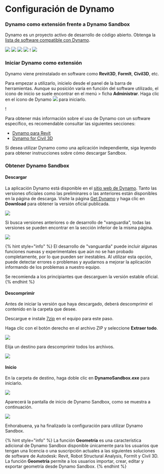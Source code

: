 # Configuración de Dynamo

### Dynamo como extensión frente a Dynamo Sandbox

Dynamo es un proyecto activo de desarrollo de código abierto. Obtenga la [lista de software compatible con Dynamo](http://dynamobim.org/download/).

![](images/setupfordynamo-dynamorevit.png) ![](images/setupfordynamo-dynamocivil3D.png) ![](images/setupfordynamo-dynamoaliasdesign.png) ![](images/setupfordynamo-dynamoformit.png) \![](<images/setupfordynamo-dynamoadvancesteel (1).png>) ![](images/setupfordynamo-dynamorobotstructuralanalysis.png)

### Iniciar Dynamo como extensión

Dynamo viene preinstalado en software como **Revit3D**, **FormIt**, **Civil3D**, etc.

Para empezar a utilizarlo, inícielo desde el panel de la barra de herramientas. Aunque su posición varía en función del software utilizado, el icono de inicio se suele encontrar en el menú > ficha **Administrar**. Haga clic en el icono de Dynamo ![](images/dynamoCore-halfSize.png) para iniciarlo.

\![](<../7_dynamo_for_revit/images/1/launchdynamofromrevit (1).jpg>)

Para obtener más información sobre el uso de Dynamo con un software específico, es recomendable consultar las siguientes secciones:

* [Dynamo para Revit](../7_dynamo_for_revit/)
* [Dynamo for Civil 3D](../dynamo-for-civil-3d/)

Si desea utilizar Dynamo como una aplicación independiente, siga leyendo para obtener instrucciones sobre cómo descargar Sandbox.

### Obtener Dynamo Sandbox

#### Descargar

La aplicación Dynamo está disponible en el [sitio web de Dynamo](http://dynamobim.com). Tanto las versiones oficiales como las preliminares o las anteriores están disponibles en la página de descarga. Visite la página [Get Dynamo](http://dynamobim.org/download/) y haga clic en **Download** para obtener la versión oficial publicada.

![](images/dynamo-sandbox\(1\).png)

Si busca versiones anteriores o de desarrollo de "vanguardia", todas las versiones se pueden encontrar en la sección inferior de la misma página.

![](images/DynamoSandboxAllbuilds.jpg)

{% hint style="info" %} El desarrollo de "vanguardia" puede incluir algunas funciones nuevas y experimentales que aún no se han probado completamente, por lo que pueden ser inestables. Al utilizar esta opción, puede detectar errores o problemas y ayudarnos a mejorar la aplicación informando de los problemas a nuestro equipo.

Se recomienda a los principiantes que descarguen la versión estable oficial. {% endhint %}

#### Descomprimir

Antes de iniciar la versión que haya descargado, deberá descomprimir el contenido en la carpeta que desee.

Descargue e instale [7zip](https://www.7-zip.org/download.html) en el equipo para este paso.

Haga clic con el botón derecho en el archivo ZIP y seleccione **Extraer todo**.

![](images/02-03Extractzipfile.jpg)

Elija un destino para descomprimir todos los archivos.

![](images/02-04Extractdestinationfolder.jpg)

#### Inicio

En la carpeta de destino, haga doble clic en **DynamoSandbox.exe** para iniciarlo.

![](images/02-05Dynamoexe.jpg)

Aparecerá la pantalla de inicio de Dynamo Sandbox, como se muestra a continuación.

![](images/02-06Dynamostartupscreen.jpg)

Enhorabuena, ya ha finalizado la configuración para utilizar Dynamo Sandbox.

{% hint style="info" %} La función **Geometría** es una característica adicional de Dynamo Sandbox disponible únicamente para los usuarios que tengan una licencia o una suscripción actuales a las siguientes soluciones de software de Autodesk: Revit, Robot Structural Analysis, FormIt y Civil 3D. La función **Geometría** permite a los usuarios importar, crear, editar y exportar geometría desde Dynamo Sandbox. {% endhint %}
